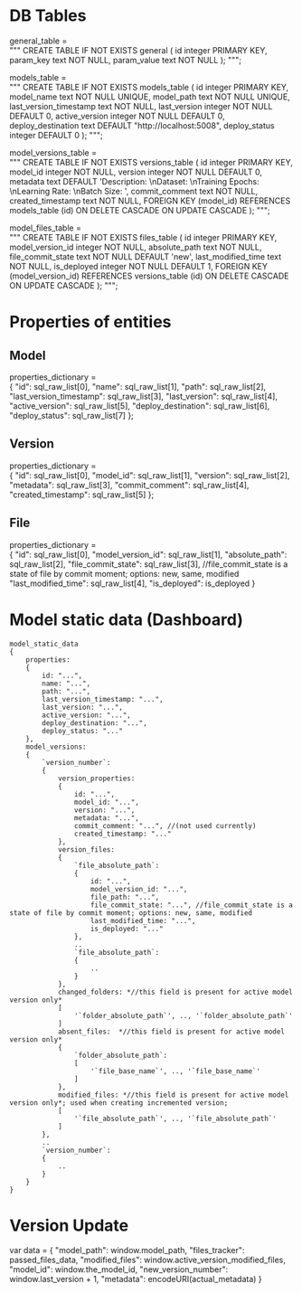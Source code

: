 # DB Tables
general_table = \
"""
CREATE TABLE IF NOT EXISTS general
(
    id integer PRIMARY KEY,
    param_key text NOT NULL,
    param_value text NOT NULL
);
""";

models_table = \
"""
CREATE TABLE IF NOT EXISTS models_table
(
    id integer PRIMARY KEY,
    model_name text NOT NULL UNIQUE,
    model_path text NOT NULL UNIQUE,
    last_version_timestamp text NOT NULL,
    last_version integer NOT NULL DEFAULT 0,
    active_version integer NOT NULL DEFAULT 0,
    deploy_destination text DEFAULT "http://localhost:5008",
    deploy_status integer DEFAULT 0
);
""";

model_versions_table = \
"""
CREATE TABLE IF NOT EXISTS versions_table
(
    id integer PRIMARY KEY,
    model_id integer NOT NULL,
    version integer NOT NULL DEFAULT 0,
    metadata text DEFAULT 'Description: \nDataset: \nTraining Epochs: \nLearning Rate: \nBatch Size: ',
    commit_comment text NOT NULL,
    created_timestamp text NOT NULL,
    FOREIGN KEY (model_id) REFERENCES models_table (id)
    ON DELETE CASCADE
    ON UPDATE CASCADE 
);
""";

model_files_table = \
"""
CREATE TABLE IF NOT EXISTS files_table
(
    id integer PRIMARY KEY,
    model_version_id integer NOT NULL,
    absolute_path text NOT NULL,
    file_commit_state text NOT NULL DEFAULT 'new',
    last_modified_time text NOT NULL,
    is_deployed integer NOT NULL DEFAULT 1,
    FOREIGN KEY (model_version_id) REFERENCES versions_table (id)
    ON DELETE CASCADE
    ON UPDATE CASCADE 
);
""";

# Properties of entities
## Model
properties_dictionary = \
    {
        "id": sql_raw_list[0],
        "name": sql_raw_list[1],
        "path": sql_raw_list[2],
        "last_version_timestamp": sql_raw_list[3],
        "last_version": sql_raw_list[4],
        "active_version": sql_raw_list[5],
        "deploy_destination": sql_raw_list[6],
        "deploy_status": sql_raw_list[7]
    };

## Version
properties_dictionary = \
    {
        "id": sql_raw_list[0],
        "model_id": sql_raw_list[1],
        "version": sql_raw_list[2],
        "metadata": sql_raw_list[3],
        "commit_comment": sql_raw_list[4],
        "created_timestamp": sql_raw_list[5]
    };


## File
properties_dictionary = \
    {
        "id": sql_raw_list[0],
        "model_version_id": sql_raw_list[1],
        "absolute_path": sql_raw_list[2],
        "file_commit_state": sql_raw_list[3], //file_commit_state is a state of file by commit moment; options: new, same, modified
        "last_modified_time": sql_raw_list[4],
        "is_deployed": is_deployed
    }

# Model static data (Dashboard)

```
model_static_data
{
    properties:
    {
        id: "...",
        name: "...",
        path: "...",
        last_version_timestamp: "...",
        last_version: "...",
        active_version: "...",
        deploy_destination: "...",
        deploy_status: "..."
    },
    model_versions:
    {
        `version_number`: 
        {
            version_properties:
            {
                id: "...",
                model_id: "...",
                version: "...",
                metadata: "...",
                commit_comment: "...", //(not used currently)
                created_timestamp: "..."
            },
            version_files:
            {
                `file_absolute_path`:
                {
                    id: "...",
                    model_version_id: "...",
                    file_path: "...",
                    file_commit_state: "...", //file_commit_state is a state of file by commit moment; options: new, same, modified
                    last_modified_time: "...",
                    is_deployed: "..."
                },
                ..
                `file_absolute_path`:
                {
                    ..
                }
            },
            changed_folders: *//this field is present for active model version only*
            [
                '`folder_absolute_path`', .., '`folder_absolute_path`'
            ]
            absent_files:  *//this field is present for active model version only*
            {
                `folder_absolute_path`:
                [
                    '`file_base_name`', .., '`file_base_name`'
                ]
            },
            modified_files: *//this field is present for active model version only*; used when creating incremented version;
            [
                '`file_absolute_path`', .., '`file_absolute_path`'
            ]
        },
        ..
        `version_number`:
        {
            ..
        }
    }
}
```

# Version Update
var data = 
{
    "model_path": window.model_path,
    "files_tracker": passed_files_data,
    "modified_files": window.active_version_modified_files,
    "model_id": window.the_model_id,
    "new_version_number": window.last_version + 1,
    "metadata": encodeURI(actual_metadata)
}
